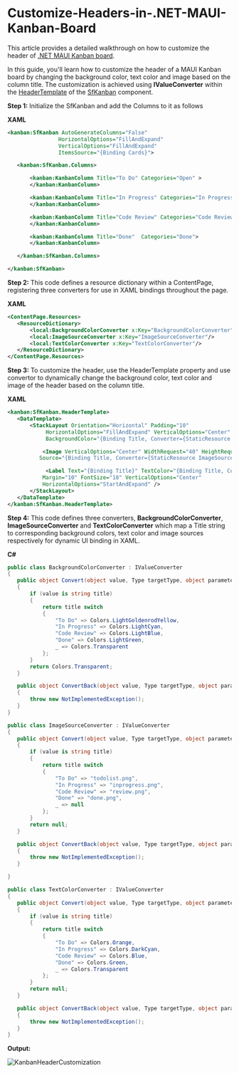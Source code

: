 # Customize-Headers-in-.NET-MAUI-Kanban-Board
This article provides a detailed walkthrough on how to customize the header of [.NET MAUI Kanban board](https://www.syncfusion.com/maui-controls/maui-kanban).

In this guide, you'll learn how to customize the header of a MAUI Kanban board by changing the background color, text color and image based on the column title. The customization is achieved using **IValueConverter** within the [HeaderTemplate](https://help.syncfusion.com/cr/maui/Syncfusion.Maui.Kanban.SfKanban.html#Syncfusion_Maui_Kanban_SfKanban_HeaderTemplate) of the [SfKanban](https://help.syncfusion.com/cr/maui/Syncfusion.Maui.Kanban.SfKanban.html) component.

**Step 1:** Initialize the SfKanban and add the Columns to it as follows

**XAML**
 ```xml
<kanban:SfKanban AutoGenerateColumns="False" 
                 HorizontalOptions="FillAndExpand" 
                 VerticalOptions="FillAndExpand" 
                 ItemsSource="{Binding Cards}">

    <kanban:SfKanban.Columns>

        <kanban:KanbanColumn Title="To Do" Categories="Open" >
        </kanban:KanbanColumn>

        <kanban:KanbanColumn Title="In Progress" Categories="In Progress">
        </kanban:KanbanColumn>

        <kanban:KanbanColumn Title="Code Review" Categories="Code Review">
        </kanban:KanbanColumn>

        <kanban:KanbanColumn Title="Done"  Categories="Done">
        </kanban:KanbanColumn>

    </kanban:SfKanban.Columns>

</kanban:SfKanban> 
 ```

**Step 2:** This code defines a resource dictionary within a ContentPage, registering three converters for use in XAML bindings throughout the page.

**XAML**
 ```xml
<ContentPage.Resources>
    <ResourceDictionary>
        <local:BackgroundColorConverter x:Key="BackgroundColorConverter"/>
        <local:ImageSourceConverter x:Key="ImageSourceConverter"/>
        <local:TextColorConverter x:Key="TextColorConverter"/>
    </ResourceDictionary>
</ContentPage.Resources> 
 ```

**Step 3:**  To customize the header, use the HeaderTemplate property and use convertor to dynamically change the background color, text color and image of the header based on the column title.

**XAML**
 ```xml
<kanban:SfKanban.HeaderTemplate>
    <DataTemplate>
        <StackLayout Orientation="Horizontal" Padding="10" 
             HorizontalOptions="FillAndExpand" VerticalOptions="Center" 
             BackgroundColor="{Binding Title, Converter={StaticResource BackgroundColorConverter}}">

            <Image VerticalOptions="Center" WidthRequest="40" HeightRequest="40"
           Source="{Binding Title, Converter={StaticResource ImageSourceConverter}}"/>

             <Label Text="{Binding Title}" TextColor="{Binding Title, Converter={StaticResource TextColorConverter}}" FontAttributes="Bold" 
            Margin="10" FontSize="18" VerticalOptions="Center" 
            HorizontalOptions="StartAndExpand" />
        </StackLayout>
    </DataTemplate>
</kanban:SfKanban.HeaderTemplate>
 ```
 
**Step 4:** This code defines three converters, **BackgroundColorConverter**, **ImageSourceConverter** and **TextColorConverter** which map a Title string to corresponding background colors, text color and image sources respectively for dynamic UI binding in XAML.

**C#**
 
 ```csharp
public class BackgroundColorConverter : IValueConverter
{
    public object Convert(object value, Type targetType, object parameter, CultureInfo culture)
    {
        if (value is string title)
        {
            return title switch
            {
                "To Do" => Colors.LightGoldenrodYellow,
                "In Progress" => Colors.LightCyan,
                "Code Review" => Colors.LightBlue,
                "Done" => Colors.LightGreen,
                _ => Colors.Transparent
            };
        }
        return Colors.Transparent;
    }

    public object ConvertBack(object value, Type targetType, object parameter, CultureInfo culture)
    {
        throw new NotImplementedException();
    }
}

public class ImageSourceConverter : IValueConverter
{
    public object Convert(object value, Type targetType, object parameter, CultureInfo culture)
    {
        if (value is string title)
        {
            return title switch
            {
                "To Do" => "todolist.png",
                "In Progress" => "inprogress.png",
                "Code Review" => "review.png",
                "Done" => "done.png",
                _ => null
            };
        }
        return null;
    }

    public object ConvertBack(object value, Type targetType, object parameter, CultureInfo culture)
    {
        throw new NotImplementedException();
    }

}

public class TextColorConverter : IValueConverter
{
    public object Convert(object value, Type targetType, object parameter, CultureInfo culture)
    {
        if (value is string title)
        {
            return title switch
            {
                "To Do" => Colors.Orange,
                "In Progress" => Colors.DarkCyan,
                "Code Review" => Colors.Blue,
                "Done" => Colors.Green,
                _ => Colors.Transparent
            };
        }
        return null;
    }

    public object ConvertBack(object value, Type targetType, object parameter, CultureInfo culture)
    {
        throw new NotImplementedException();
    }
}
 ```

**Output:**

![KanbanHeaderCustomization](https://github.com/user-attachments/assets/cd9df08c-6874-4e9e-b88a-dcdd05e6246c)

